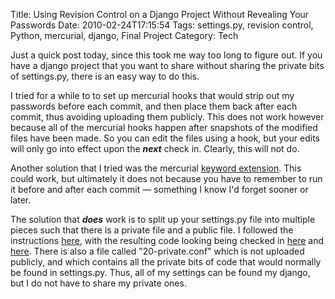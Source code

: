 Title: Using Revision Control on a Django Project Without Revealing Your Passwords
Date: 2010-02-24T17:15:54
Tags: settings.py, revision control, Python, mercurial, django, Final Project
Category: Tech

Just a quick post today, since this took me way too long to figure out. If you have a django project that you want to share without sharing the private bits of settings.py, there is an easy way to do this. 

I tried for a while to to set up mercurial hooks that would strip out my passwords before each commit, and then place them back after each commit, thus avoiding uploading them publicly. This does not work however because all of the mercurial hooks happen after snapshots of the modified files have been made. So you can edit the files using a hook, but your edits will only go into effect upon the <em><strong>next</strong></em> check in. Clearly, this will not do.

Another solution that I tried was the mercurial <a href="http://mercurial.selenic.com/wiki/KeywordExtension" target="_blank">keyword extension</a>. This could work, but ultimately it does not because you have to remember to run it before and after each commit &mdash; something I know I'd forget sooner or later.

The solution that <em><strong>does</strong></em> work is to split up your settings.py file into multiple pieces such that there is a private file and a public file. I followed the instructions <a href="http://code.djangoproject.com/wiki/SplitSettings#UsingalistofconffilesTransifex" target="_blank">here</a>, with the resulting code looking being checked in <a href="http://bitbucket.org/mlissner/legal-current-awareness/src/fa5cc7fb9c0b/alert/settings.py" target="_blank">here</a> and <a href="http://bitbucket.org/mlissner/legal-current-awareness/src/fa5cc7fb9c0b/alert/settings/" target="_blank">here</a>. There is also a file called "20-private.conf" which is not uploaded publicly, and which contains all the private bits of code that would normally be found in settings.py. Thus, all of my settings can be found my django, but I do not have to share my private ones.
